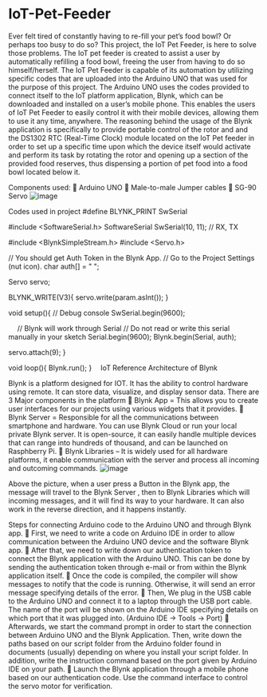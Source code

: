 # IoT-Pet-Feeder
Ever felt tired of constantly having to re-fill your pet’s food bowl? Or perhaps too busy to do so? This project, the IoT Pet Feeder, is here to solve those problems. The IoT pet feeder is created to assist a user by automatically refilling a food bowl, freeing the user from having to do so himself/herself. 
The IoT Pet Feeder is capable of its automation by utilizing specific codes that are uploaded into the Arduino UNO that was used for the purpose of this project. The Arduino UNO uses the codes provided to connect itself to the IoT platform application, Blynk, which can be downloaded and installed on a user’s mobile phone. This enables the users of IoT Pet Feeder to easily control it with their mobile devices, allowing them to use it any time, anywhere. 
The reasoning behind the usage of the Blynk application is specifically to provide portable control of the rotor and and the DS1302 RTC (Real-Time Clock) module located on the IoT Pet feeder in order to set up a specific time upon which the device itself would activate and perform its task by rotating the rotor and opening up a section of the provided food reserves, thus dispensing a portion of pet food into a food bowl located below it. 

Components used:
	Arduino UNO
	Male-to-male Jumper cables
	SG-90 Servo
![image](https://github.com/MrArrow12/IoT-Pet-Feeder/assets/98644709/ee990643-25dc-47d1-96ff-2da69af150b3)

Codes used in project
#define BLYNK_PRINT SwSerial

#include <SoftwareSerial.h>
SoftwareSerial SwSerial(10, 11); // RX, TX
    
#include <BlynkSimpleStream.h>
#include <Servo.h>

// You should get Auth Token in the Blynk App.
// Go to the Project Settings (nut icon).
char auth[] = " ";

Servo servo;

BLYNK_WRITE(V3){
  servo.write(param.asInt());
}

void setup(){
  // Debug console
  SwSerial.begin(9600);

 
  // Blynk will work through Serial
  // Do not read or write this serial manually in your sketch
  Serial.begin(9600);
  Blynk.begin(Serial, auth);

  servo.attach(9);
}

void loop(){
  Blynk.run();
} 
IoT Reference Architecture of Blynk

Blynk is a platform designed for IOT. It has the ability to control hardware using remote. It can store data, visualize, and display sensor data.
There are 3 Major components in the platform
	Blynk App = This allows you to create user interfaces for our projects using various widgets that it provides.
	Blynk Server = Responsible for all the communications between smartphone and hardware. You can use Blynk Cloud or run your local private Blynk server. It is open-source, it can easily handle multiple devices that can range into hundreds of thousand, and can be launched on Rasphberry Pi.
	Blynk Libraries – It is widely used for all hardware platforms, it enable communication with the server and process all incoming and outcoming commands.
![image](https://github.com/MrArrow12/IoT-Pet-Feeder/assets/98644709/62fb7279-947c-4037-8e35-0e170a5f71df)

Above the picture, when a user press a Button in the Blynk app, the message will travel to the Blynk Server , then to Blynk Libraries which will incoming messages, and it will find its way to your hardware. It can also work in the reverse direction, and it happens instantly. 

Steps for connecting Arduino code to the Arduino UNO and through Blynk app.
	First, we need to write a code on Arduino IDE in order to allow communication between the Arduino UNO device and the software Blynk app.
	After that, we need to write down our authentication token to connect the Blynk application with the Arduino UNO. This can be done by sending the authentication token through e-mail or from within the Blynk application itself.
	Once the code is compiled, the compiler will show messages to notify that the code is running. Otherwise, it will send an error message specifying details of the error.
	Then, We plug in the USB cable to the Arduino UNO and connect it to a laptop through the USB port cable. The name of the port will be shown on the Arduino IDE specifying details on which port that it was plugged into.  (Arduino IDE -> Tools -> Port) 
	Afterwards, we start the command prompt in order to start the connection between Arduino UNO and the Blynk Application. Then, write down the paths based on our script folder from the Arduino folder found in documents (usually) depending on where you install your script folder. In addition, write the instruction command  based on  the port given by Arduino IDE on your path.
	Launch the Blynk application through a mobile phone based on our authentication code. Use the command interface to control the servo motor for verification.


